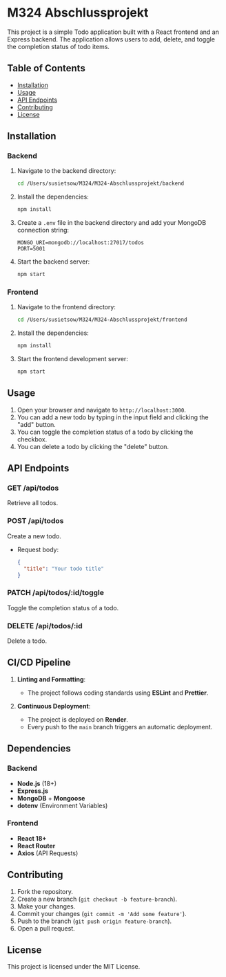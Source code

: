 # M324 Abschlussprojekt

This project is a simple Todo application built with a React frontend and an Express backend. The application allows users to add, delete, and toggle the completion status of todo items.

## Table of Contents

- [Installation](#installation)
- [Usage](#usage)
- [API Endpoints](#api-endpoints)
- [Contributing](#contributing)
- [License](#license)

## Installation

### Backend

1. Navigate to the backend directory:

   ```bash
   cd /Users/susietsow/M324/M324-Abschlussprojekt/backend
   ```

2. Install the dependencies:

   ```bash
   npm install
   ```

3. Create a `.env` file in the backend directory and add your MongoDB connection string:

   ```env
   MONGO_URI=mongodb://localhost:27017/todos
   PORT=5001
   ```

4. Start the backend server:
   ```bash
   npm start
   ```

### Frontend

1. Navigate to the frontend directory:

   ```bash
   cd /Users/susietsow/M324/M324-Abschlussprojekt/frontend
   ```

2. Install the dependencies:

   ```bash
   npm install
   ```

3. Start the frontend development server:
   ```bash
   npm start
   ```

## Usage

1. Open your browser and navigate to `http://localhost:3000`.
2. You can add a new todo by typing in the input field and clicking the "add" button.
3. You can toggle the completion status of a todo by clicking the checkbox.
4. You can delete a todo by clicking the "delete" button.

## API Endpoints

### GET /api/todos

Retrieve all todos.

### POST /api/todos

Create a new todo.

- Request body:
  ```json
  {
    "title": "Your todo title"
  }
  ```

### PATCH /api/todos/:id/toggle

Toggle the completion status of a todo.

### DELETE /api/todos/:id

Delete a todo.

## CI/CD Pipeline

1. **Linting and Formatting**:

   - The project follows coding standards using **ESLint** and **Prettier**.

2. **Continuous Deployment**:
   - The project is deployed on **Render**.
   - Every push to the `main` branch triggers an automatic deployment.

## Dependencies

### Backend

- **Node.js** (18+)
- **Express.js**
- **MongoDB** + **Mongoose**
- **dotenv** (Environment Variables)

### Frontend

- **React 18+**
- **React Router**
- **Axios** (API Requests)

## Contributing

1. Fork the repository.
2. Create a new branch (`git checkout -b feature-branch`).
3. Make your changes.
4. Commit your changes (`git commit -m 'Add some feature'`).
5. Push to the branch (`git push origin feature-branch`).
6. Open a pull request.

## License

This project is licensed under the MIT License.
